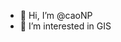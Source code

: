 - 👋 Hi, I’m @caoNP
- 👀 I’m interested in GIS
<!-- - 🌱 I’m currently learning ...-->
<!--- 💞️ I’m looking to collaborate on ...-->
<!--- 📫 How to reach me ...-->
